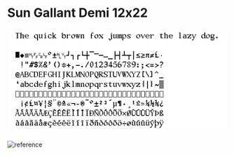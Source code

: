 # Sun Gallant Demi 12x22

![preview](img/preview.png)

![reference](http://toastytech.com/guis/sv411boot.png)
